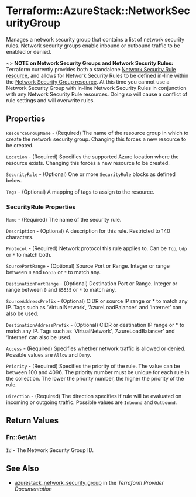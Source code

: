 # Terraform::AzureStack::NetworkSecurityGroup

Manages a network security group that contains a list of network security rules.  Network security groups enable inbound or outbound traffic to be enabled or denied.

~> **NOTE on Network Security Groups and Network Security Rules:** Terraform currently
provides both a standalone [Network Security Rule resource](network_security_rule.html), and allows for Network Security Rules to be defined in-line within the [Network Security Group resource](network_security_group.html).
At this time you cannot use a Network Security Group with in-line Network Security Rules in conjunction with any Network Security Rule resources. Doing so will cause a conflict of rule settings and will overwrite rules.

## Properties

`ResourceGroupName` - (Required) The name of the resource group in which to create the network security group. Changing this forces a new resource to be created.

`Location` - (Required) Specifies the supported Azure location where the resource exists. Changing this forces a new resource to be created.

`SecurityRule` - (Optional) One or more `SecurityRule` blocks as defined below.

`Tags` - (Optional) A mapping of tags to assign to the resource.

### SecurityRule Properties

`Name` - (Required) The name of the security rule.

`Description` - (Optional) A description for this rule. Restricted to 140 characters.

`Protocol` - (Required) Network protocol this rule applies to. Can be `Tcp`, `Udp` or `*` to match both.

`SourcePortRange` - (Optional) Source Port or Range. Integer or range between `0` and `65535` or `*` to match any.

`DestinationPortRange` - (Optional) Destination Port or Range. Integer or range between `0` and `65535` or `*` to match any.

`SourceAddressPrefix` - (Optional) CIDR or source IP range or * to match any IP. Tags such as ‘VirtualNetwork’, ‘AzureLoadBalancer’ and ‘Internet’ can also be used.

`DestinationAddressPrefix` - (Optional) CIDR or destination IP range or * to match any IP. Tags such as ‘VirtualNetwork’, ‘AzureLoadBalancer’ and ‘Internet’ can also be used.

`Access` - (Required) Specifies whether network traffic is allowed or denied. Possible values are `Allow` and `Deny`.

`Priority` - (Required) Specifies the priority of the rule. The value can be between 100 and 4096. The priority number must be unique for each rule in the collection. The lower the priority number, the higher the priority of the rule.

`Direction` - (Required) The direction specifies if rule will be evaluated on incoming or outgoing traffic. Possible values are `Inbound` and `Outbound`.


## Return Values

### Fn::GetAtt

`Id` - The Network Security Group ID.

## See Also

* [azurestack_network_security_group](https://www.terraform.io/docs/providers/azurestack/r/network_security_group.html) in the _Terraform Provider Documentation_